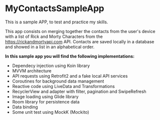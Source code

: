 # MyContactsSampleApp

This is a sample APP, to test and practice my skills. 

This app consists on merging together the contacts from the user's device with a list of Rick and Morty Characters from the https://rickandmortyapi.com API. Contacts are saved locally in a database and showed in a list in an alphabetical order.

**In this sample app you will find the following implementations:**
 * Dependecy injection using Koin library
 * MVVM architecture
 * API requests using Retrofit2 and a fake local API services
 * Coroutines for background data management
 * Reactive code using LiveData and Transformations
 * RecyclerView and adapter with filter, pagination and SwipeRefresh
 * Image loading using Glide library
 * Room library for persistence data
 * Data binding
 * Some unit test using MockK (Mockito)